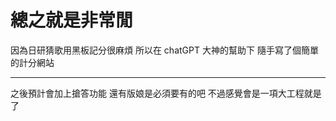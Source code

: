 # 總之就是非常閒

因為日研猜歌用黑板記分很麻煩
所以在 chatGPT 大神的幫助下
隨手寫了個簡單的計分網站

---

之後預計會加上搶答功能 還有版娘是必須要有的吧
不過感覺會是一項大工程就是了
